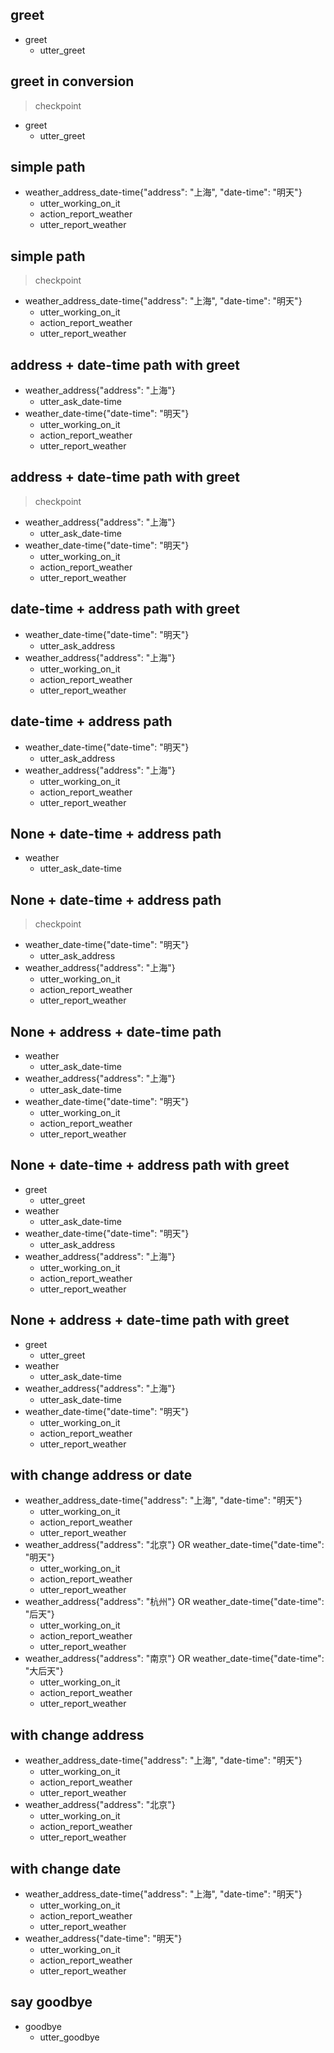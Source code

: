 ## greet
* greet
  - utter_greet

## greet in conversion
> checkpoint
* greet
  - utter_greet

## simple path
* weather_address_date-time{"address": "上海", "date-time": "明天"}
  - utter_working_on_it
  - action_report_weather
  - utter_report_weather

## simple path
> checkpoint
* weather_address_date-time{"address": "上海", "date-time": "明天"}
  - utter_working_on_it
  - action_report_weather
  - utter_report_weather

## address + date-time path with greet
* weather_address{"address": "上海"}
  - utter_ask_date-time
* weather_date-time{"date-time": "明天"}
  - utter_working_on_it
  - action_report_weather
  - utter_report_weather

## address + date-time path with greet
> checkpoint
* weather_address{"address": "上海"}
  - utter_ask_date-time
* weather_date-time{"date-time": "明天"}
  - utter_working_on_it
  - action_report_weather
  - utter_report_weather

## date-time + address path with greet
* weather_date-time{"date-time": "明天"}
  - utter_ask_address
* weather_address{"address": "上海"}
  - utter_working_on_it
  - action_report_weather
  - utter_report_weather

## date-time + address path
* weather_date-time{"date-time": "明天"}
  - utter_ask_address
* weather_address{"address": "上海"}
  - utter_working_on_it
  - action_report_weather
  - utter_report_weather

## None + date-time + address path
* weather
  - utter_ask_date-time

## None + date-time + address path
> checkpoint
* weather_date-time{"date-time": "明天"}
  - utter_ask_address
* weather_address{"address": "上海"}
  - utter_working_on_it
  - action_report_weather
  - utter_report_weather

## None + address + date-time path
* weather
  - utter_ask_date-time
* weather_address{"address": "上海"}
  - utter_ask_date-time
* weather_date-time{"date-time": "明天"}
  - utter_working_on_it
  - action_report_weather
  - utter_report_weather

## None + date-time + address path with greet
* greet
  - utter_greet
* weather
  - utter_ask_date-time
* weather_date-time{"date-time": "明天"}
  - utter_ask_address
* weather_address{"address": "上海"}
  - utter_working_on_it
  - action_report_weather
  - utter_report_weather

## None + address + date-time path with greet
* greet
  - utter_greet
* weather
  - utter_ask_date-time
* weather_address{"address": "上海"}
  - utter_ask_date-time
* weather_date-time{"date-time": "明天"}
  - utter_working_on_it
  - action_report_weather
  - utter_report_weather
  
## with change address or date
* weather_address_date-time{"address": "上海", "date-time": "明天"}
  - utter_working_on_it
  - action_report_weather
  - utter_report_weather
* weather_address{"address": "北京"} OR weather_date-time{"date-time": "明天"}
  - utter_working_on_it
  - action_report_weather
  - utter_report_weather
* weather_address{"address": "杭州"} OR weather_date-time{"date-time": "后天"}
  - utter_working_on_it
  - action_report_weather
  - utter_report_weather
* weather_address{"address": "南京"} OR weather_date-time{"date-time": "大后天"}
  - utter_working_on_it
  - action_report_weather
  - utter_report_weather
 
## with change address
* weather_address_date-time{"address": "上海", "date-time": "明天"}
  - utter_working_on_it
  - action_report_weather
  - utter_report_weather
* weather_address{"address": "北京"}
  - utter_working_on_it
  - action_report_weather
  - utter_report_weather
  
## with change date
* weather_address_date-time{"address": "上海", "date-time": "明天"}
  - utter_working_on_it
  - action_report_weather
  - utter_report_weather
* weather_address{"date-time": "明天"}
  - utter_working_on_it
  - action_report_weather
  - utter_report_weather

## say goodbye
* goodbye
  - utter_goodbye